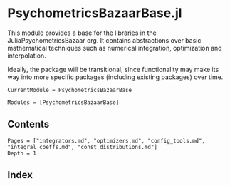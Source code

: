 # PsychometricsBazaarBase.jl
This module provides a base for the libraries in the JuliaPsychometricsBazaar
org. It contains abstractions over basic mathematical techniques such as
numerical integration, optimization and interpolation.

Ideally, the package will be transitional, since functionality may make its way
into more specific packages (including existing packages) over time.

```@meta
CurrentModule = PsychometricsBazaarBase
```

```@autodocs
Modules = [PsychometricsBazaarBase]
```

## Contents

```@contents
Pages = ["integrators.md", "optimizers.md", "config_tools.md", "integral_coeffs.md", "const_distributions.md"]
Depth = 1
```

## Index
```@index
```
